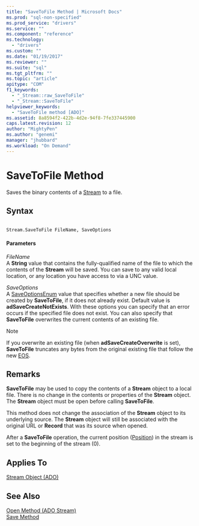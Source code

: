 ```yaml
---
title: "SaveToFile Method | Microsoft Docs"
ms.prod: "sql-non-specified"
ms.prod_service: "drivers"
ms.service: ""
ms.component: "reference"
ms.technology:
  - "drivers"
ms.custom: ""
ms.date: "01/19/2017"
ms.reviewer: ""
ms.suite: "sql"
ms.tgt_pltfrm: ""
ms.topic: "article"
apitype: "COM"
f1_keywords: 
  - "_Stream::raw_SaveToFile"
  - "_Stream::SaveToFile"
helpviewer_keywords: 
  - "SaveToFile method [ADO]"
ms.assetid: 8a8594f2-422b-4d2e-94f8-7fe337445900
caps.latest.revision: 12
author: "MightyPen"
ms.author: "genemi"
manager: "jhubbard"
ms.workload: "On Demand"
---
```

# SaveToFile Method
Saves the binary contents of a [Stream](../../../ado/reference/ado-api/stream-object-ado.md) to a file.  
  
## Syntax  
  
```  
  
Stream.SaveToFile FileName, SaveOptions  
```  
  
#### Parameters  
 *FileName*  
 A **String** value that contains the fully-qualified name of the file to which the contents of the **Stream** will be saved. You can save to any valid local location, or any location you have access to via a UNC value.  
  
 *SaveOptions*  
 A [SaveOptionsEnum](../../../ado/reference/ado-api/saveoptionsenum.md) value that specifies whether a new file should be created by **SaveToFile**, if it does not already exist. Default value is **adSaveCreateNotExists**. With these options you can specify that an error occurs if the specified file does not exist. You can also specify that **SaveToFile** overwrites the current contents of an existing file.  
  
> [!NOTE]
>  If you overwrite an existing file (when **adSaveCreateOverwrite** is set), **SaveToFile** truncates any bytes from the original existing file that follow the new [EOS](../../../ado/reference/ado-api/eos-property.md).  
  
## Remarks  
 **SaveToFile** may be used to copy the contents of a **Stream** object to a local file. There is no change in the contents or properties of the **Stream** object. The **Stream** object must be open before calling **SaveToFile**.  
  
 This method does not change the association of the **Stream** object to its underlying source. The **Stream** object will still be associated with the original URL or **Record** that was its source when opened.  
  
 After a **SaveToFile** operation, the current position ([Position](../../../ado/reference/ado-api/position-property-ado.md)) in the stream is set to the beginning of the stream (0).  
  
## Applies To  
 [Stream Object (ADO)](../../../ado/reference/ado-api/stream-object-ado.md)  
  
## See Also  
 [Open Method (ADO Stream)](../../../ado/reference/ado-api/open-method-ado-stream.md)   
 [Save Method](../../../ado/reference/ado-api/save-method.md)
